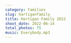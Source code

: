 ```yaml
---
category: families
slug: hartiganfamily
title: Hartigan Family 2022
shoot_date: 2022-06-14
total_photos: 75
music: Everybody.mp3
---
```

